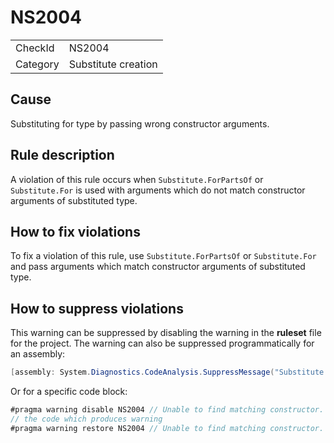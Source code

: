 ﻿# NS2004

<table>
<tr>
  <td>CheckId</td>
  <td>NS2004</td>
</tr>
<tr>
  <td>Category</td>
  <td>Substitute creation</td>
</tr>
</table>

## Cause

Substituting for type by passing wrong constructor arguments.

## Rule description

A violation of this rule occurs when `Substitute.ForPartsOf` or `Substitute.For` is used with arguments which do not match constructor arguments of substituted type.

## How to fix violations

To fix a violation of this rule, use `Substitute.ForPartsOf` or `Substitute.For` and pass arguments which match constructor arguments of substituted type.

## How to suppress violations

This warning can be suppressed by disabling the warning in the **ruleset** file for the project.
The warning can also be suppressed programmatically for an assembly:
````c#
[assembly: System.Diagnostics.CodeAnalysis.SuppressMessage("Substitute creation", "NS2004:Unable to find matching constructor.", Justification = "Reviewed")]
````

Or for a specific code block:
````c#
#pragma warning disable NS2004 // Unable to find matching constructor.
// the code which produces warning
#pragma warning restore NS2004 // Unable to find matching constructor.
````
